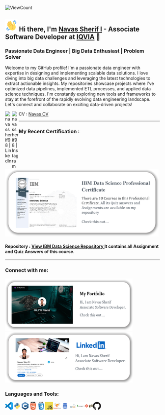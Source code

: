 ![ViewCount](https://views.whatilearened.today/views/github/navassherif98/README.md.svg?cache=remove)

## <img src="https://github.com/navassherif98/navassherif98/blob/main/assets/wave-hello.gif" width="40px"> Hi there, I'm [Navas Sherif I](https://navassherif98.github.io/Portfolio/) - Associate Software Developer at [IQVIA](https://www.iqvia.com/) 🏢

### Passionate Data Engineer | Big Data Enthusiast | Problem Solver

Welcome to my GitHub profile! I'm a passionate data engineer with expertise in designing and implementing scalable data solutions. I love diving into big data challenges and leveraging the latest technologies to extract actionable insights. My repositories showcase projects where I've optimized data pipelines, implemented ETL processes, and applied data science techniques. I'm constantly exploring new tools and frameworks to stay at the forefront of the rapidly evolving data engineering landscape. Let's connect and collaborate on exciting data-driven projects!


CV : [Navas CV](https://drive.google.com/file/d/1-YW44Zd3g9imshmLSaLV4lSmGDXJDlBK/view)
[<img align="left" alt="navassherif98 | LinkedIn" width="22px" src="https://cdn.jsdelivr.net/npm/simple-icons@v3/icons/linkedin.svg" />][linkedin] [<img align="left" alt="navassherif98 | Instagram" width="22px" src="https://cdn.jsdelivr.net/npm/simple-icons@v3/icons/instagram.svg" />][instagram]


***

### My Recent Certification :

<a target="IBM Data Science Certificate" href="https://www.coursera.org/account/accomplishments/professional-cert/7PC2MFJV7NJD"><img src="https://github.com/navassherif98/navassherif98/blob/main/assets/IBM%20Data%20Science.png" alt="Portfolio" width="500" height="220"></img></a>  
#### Repository : [View IBM Data Science Repository ](https://github.com/navassherif98/IBM_Data_Science_Professional_Certification)It contains all Assignment and Quiz Answers of this course.

***

### Connect with me: 
<a target="Portfolio" href="https://navassherif98.github.io/Portfolio/"><img src="https://github.com/navassherif98/navassherif98/blob/main/assets/Portfolio.png" alt="Portfolio" width="415" height="170"></img></a>
<br />
<a target="Linkedin" href="https://www.linkedin.com/in/navassherif/"><img src="https://github.com/navassherif98/navassherif98/blob/main/assets/Linkedin.png" alt="Portfolio" width="415" height="165"></img></a>
<br />

### Languages and Tools:

<img align="left" alt="Visual Studio Code" width="26px" src="https://raw.githubusercontent.com/github/explore/80688e429a7d4ef2fca1e82350fe8e3517d3494d/topics/visual-studio-code/visual-studio-code.png" />
<img align="left" alt="PYTHON" width="26px" src="https://raw.githubusercontent.com/github/explore/80688e429a7d4ef2fca1e82350fe8e3517d3494d/topics/python/python.png" />
<img align="left" alt="C++" width="26px" src="https://raw.githubusercontent.com/github/explore/80688e429a7d4ef2fca1e82350fe8e3517d3494d/topics/cpp/cpp.png" />
<img align="left" alt="HTML5" width="26px" src="https://raw.githubusercontent.com/github/explore/80688e429a7d4ef2fca1e82350fe8e3517d3494d/topics/html/html.png" />
<img align="left" alt="CSS3" width="26px" src="https://raw.githubusercontent.com/github/explore/80688e429a7d4ef2fca1e82350fe8e3517d3494d/topics/css/css.png" />
<img align="left" alt="JavaScript" width="26px" src="https://raw.githubusercontent.com/github/explore/80688e429a7d4ef2fca1e82350fe8e3517d3494d/topics/javascript/javascript.png" />
<img align="left" alt="Tensorflow" width="26px" src="https://raw.githubusercontent.com/github/explore/80688e429a7d4ef2fca1e82350fe8e3517d3494d/topics/tensorflow/tensorflow.png" />
<img align="left" alt="SQL" width="26px" src="https://raw.githubusercontent.com/github/explore/80688e429a7d4ef2fca1e82350fe8e3517d3494d/topics/sql/sql.png" />
<img align="left" alt="MySQL" width="26px" src="https://raw.githubusercontent.com/github/explore/80688e429a7d4ef2fca1e82350fe8e3517d3494d/topics/mysql/mysql.png" />
<img align="left" alt="MongoDB" width="26px" src="https://raw.githubusercontent.com/github/explore/80688e429a7d4ef2fca1e82350fe8e3517d3494d/topics/mongodb/mongodb.png" />
<img align="left" alt="Git" width="26px" src="https://raw.githubusercontent.com/github/explore/80688e429a7d4ef2fca1e82350fe8e3517d3494d/topics/git/git.png" />
<img align="left" alt="GitHub" width="26px" src="https://raw.githubusercontent.com/github/explore/78df643247d429f6cc873026c0622819ad797942/topics/github/github.png" />

<br />
<br />


[instagram]: https://www.instagram.com/navas_sherif_/
[linkedin]: https://www.linkedin.com/in/navassherif

